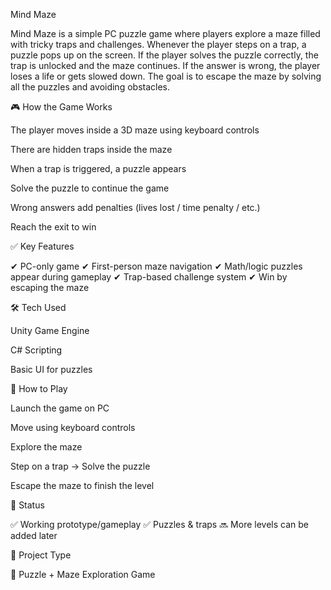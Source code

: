 Mind Maze

Mind Maze is a simple PC puzzle game where players explore a maze filled with tricky traps and challenges.
Whenever the player steps on a trap, a puzzle pops up on the screen.
If the player solves the puzzle correctly, the trap is unlocked and the maze continues.
If the answer is wrong, the player loses a life or gets slowed down.
The goal is to escape the maze by solving all the puzzles and avoiding obstacles.

🎮 How the Game Works

The player moves inside a 3D maze using keyboard controls

There are hidden traps inside the maze

When a trap is triggered, a puzzle appears

Solve the puzzle to continue the game

Wrong answers add penalties (lives lost / time penalty / etc.)

Reach the exit to win

✅ Key Features

✔ PC-only game
✔ First-person maze navigation
✔ Math/logic puzzles appear during gameplay
✔ Trap-based challenge system
✔ Win by escaping the maze

🛠 Tech Used

Unity Game Engine

C# Scripting

Basic UI for puzzles

🚀 How to Play

Launch the game on PC

Move using keyboard controls

Explore the maze

Step on a trap → Solve the puzzle

Escape the maze to finish the level

📌 Status

✅ Working prototype/gameplay
✅ Puzzles & traps
🔜 More levels can be added later

📂 Project Type

🎯 Puzzle + Maze Exploration Game
